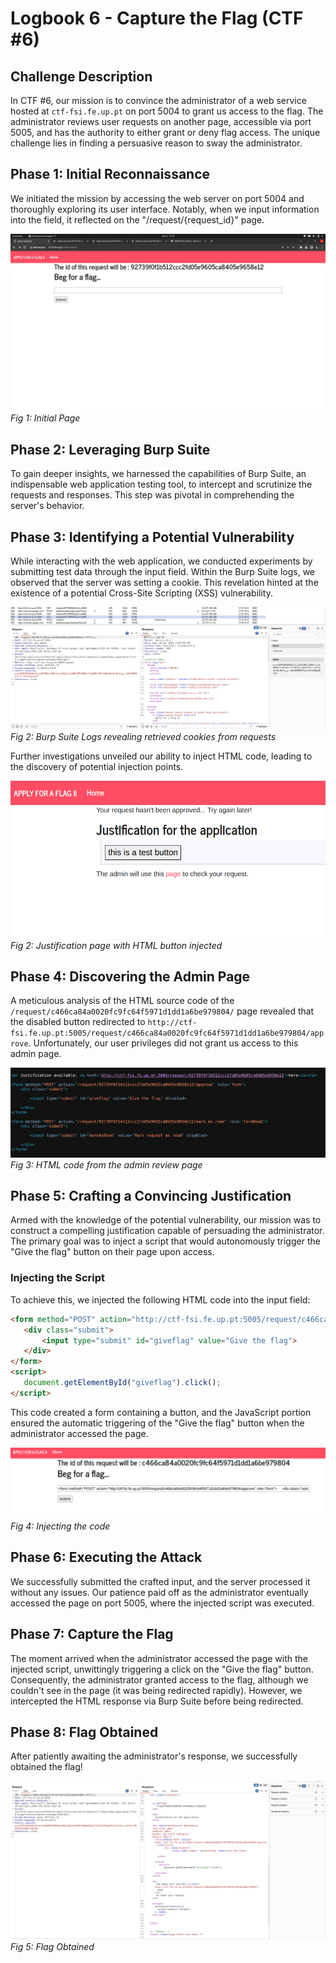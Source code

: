 # Logbook 6 - Capture the Flag (CTF #6)

## Challenge Description

In CTF #6, our mission is to convince the administrator of a web service hosted at `ctf-fsi.fe.up.pt` on port 5004 to grant us access to the flag. The administrator reviews user requests on another page, accessible via port 5005, and has the authority to either grant or deny flag access. The unique challenge lies in finding a persuasive reason to sway the administrator.

## Phase 1: Initial Reconnaissance

We initiated the mission by accessing the web server on port 5004 and thoroughly exploring its user interface. Notably, when we input information into the field, it reflected on the "/request/{request_id}" page.

![Initial Page](image-35.png)
*Fig 1: Initial Page*

## Phase 2: Leveraging Burp Suite

To gain deeper insights, we harnessed the capabilities of Burp Suite, an indispensable web application testing tool, to intercept and scrutinize the requests and responses. This step was pivotal in comprehending the server's behavior.

## Phase 3: Identifying a Potential Vulnerability

While interacting with the web application, we conducted experiments by submitting test data through the input field. Within the Burp Suite logs, we observed that the server was setting a cookie. This revelation hinted at the existence of a potential Cross-Site Scripting (XSS) vulnerability.

![Burp Suite](image-40.png)
*Fig 2: Burp Suite Logs revealing retrieved cookies from requests*

Further investigations unveiled our ability to inject HTML code, leading to the discovery of potential injection points.

![Burp Suite](image-41.png)
*Fig 2: Justification page with HTML button injected*

## Phase 4: Discovering the Admin Page

A meticulous analysis of the HTML source code of the `/request/c466ca84a0020fc9fc64f5971d1dd1a6be979804/` page revealed that the disabled button redirected to `http://ctf-fsi.fe.up.pt:5005/request/c466ca84a0020fc9fc64f5971d1dd1a6be979804/approve`. Unfortunately, our user privileges did not grant us access to this admin page.

![HTML code](image-39.png)
*Fig 3: HTML code from the admin review page*

## Phase 5: Crafting a Convincing Justification

Armed with the knowledge of the potential vulnerability, our mission was to construct a compelling justification capable of persuading the administrator. The primary goal was to inject a script that would autonomously trigger the "Give the flag" button on their page upon access.

### Injecting the Script

To achieve this, we injected the following HTML code into the input field:

```html
<form method="POST" action="http://ctf-fsi.fe.up.pt:5005/request/c466ca84a0020fc9fc64f5971d1dd1a6be979804/approve" role="form">
   <div class="submit">
       <input type="submit" id="giveflag" value="Give the flag">
   </div>
</form>
<script>
   document.getElementById("giveflag").click();
</script>
```

This code created a form containing a button, and the JavaScript portion ensured the automatic triggering of the "Give the flag" button when the administrator accessed the page.

![Injection code](image-38.png)
*Fig 4: Injecting the code*

## Phase 6: Executing the Attack

We successfully submitted the crafted input, and the server processed it without any issues. Our patience paid off as the administrator eventually accessed the page on port 5005, where the injected script was executed.

## Phase 7: Capture the Flag

The moment arrived when the administrator accessed the page with the injected script, unwittingly triggering a click on the "Give the flag" button. Consequently, the administrator granted access to the flag, although we couldn't see in the page (it was being redirected rapidly). However, we intercepted the HTML response via Burp Suite before being redirected.

## Phase 8: Flag Obtained

After patiently awaiting the administrator's response, we successfully obtained the flag!

![Flag Capture](image-37.png)
*Fig 5: Flag Obtained*